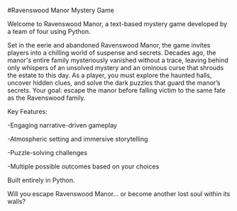 
#Ravenswood Manor Mystery Game

Welcome to Ravenswood Manor, a text-based mystery game developed by a team of four using Python.

Set in the eerie and abandoned Ravenswood Manor, the game invites players into a chilling world of suspense and secrets. Decades ago, the manor's entire family mysteriously vanished without a trace, leaving behind only whispers of an unsolved mystery and an ominous curse that shrouds the estate to this day.
  As a player, you must explore the haunted halls, uncover hidden clues, and solve the dark puzzles that guard the manor’s secrets. Your goal: escape the manor before falling victim to the same fate as the Ravenswood family.

Key Features:

-Engaging narrative-driven gameplay

-Atmospheric setting and immersive storytelling

-Puzzle-solving challenges

-Multiple possible outcomes based on your choices

Built entirely in Python.

Will you escape Ravenswood Manor... or become another lost soul within its walls?
